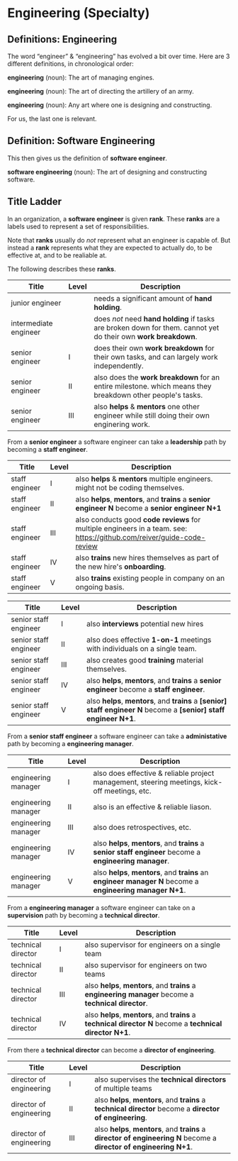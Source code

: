 # Engineering (Specialty)

## Definitions: Engineering

The word “engineer” & “engineering” has evolved a bit over time.
Here are 3 different definitions, in chronological order:

**engineering** (noun): The art of managing engines.

**engineering** (noun): The art of directing the artillery of an army.

**engineering** (noun): Any art where one is designing and constructing.

For us, the last one is relevant.

## Definition: Software Engineering

This then gives us the definition of **software engineer**.

**software engineering** (noun): The art of designing and constructing software.

## Title Ladder

In an organization, a **software engineer** is given **rank**.
These **ranks** are a labels used to represent a set of responsibilities.

Note that **ranks** usually do _not_ represent what an engineer is capable of.
But instead a **rank** represents what they are expected to actually do, to be effective at, and to be realiable at.

The following describes these **ranks**.


| Title                 | Level | Description                                                                                                     |
|-----------------------|-------|-----------------------------------------------------------------------------------------------------------------|
| junior engineer       |       | needs a significant amount of **hand holding**.                                                                 |
| intermediate engineer |       | does _not_ need **hand holding** if tasks are broken down for them. cannot yet do their own **work breakdown**. |
| senior engineer       | Ⅰ     | does their own **work breakdown** for their own tasks, and can largely work independently.                      |
| senior engineer       | Ⅱ     |  also does the **work breakdown** for an entire milestone. which means they breakdown other people's tasks.     |
| senior engineer       | Ⅲ     | also **helps** & **mentors** one other engineer while still doing their own enginering work.                    |

From a **senior engineer** a software engineer can take a **leadership** path by becoming a **staff engineer**.

| Title            | Level | Description                                                                                                             |
|------------------|-------|-------------------------------------------------------------------------------------------------------------------------|
| staff engineer   | Ⅰ | also **helps** & **mentors** multiple engineers. might not be coding themselves.                                       |
| staff engineer   | Ⅱ | also **helps**, **mentors**, and **trains** a **senior engineer N** become a **senior engineer N+1**                   |
| staff engineer   | Ⅲ | also conducts good **code reviews** for multiple engineers in a team. see: https://github.com/reiver/guide-code-review |
| staff engineer   | Ⅳ | also **trains** new hires themselves as part of the new hire's **onboarding**.                                         |
| staff engineer   | Ⅴ | also **trains** existing people in company on an ongoing basis.                                                        |

| Title                   | Level | Description                                                                                                |
|-------------------------|-------|------------------------------------------------------------------------------------------------------------|
| senior staff engineer   | Ⅰ    | also **interviews** potential new hires                                                                    |
| senior staff engineer   | Ⅱ    | also does effective **1-on-1** meetings with individuals on a single team.                                 |
| senior staff engineer   | Ⅲ    | also creates good **training** material themselves.                                                        |
| senior staff engineer   | Ⅳ    | also **helps**, **mentors**, and **trains** a **senior engineer** become a **staff engineer**.             |
| senior staff engineer   | Ⅴ    | also **helps**, **mentors**, and **trains** a **[senior] staff engineer N** become a **[senior] staff engineer N+1**. |

From a **senior staff engineer** a software engineer can take a **administative** path by becoming a **engineering manager**.

| Title                 | Level | Description                                                                                                     |
|-----------------------|-------|-----------------------------------------------------------------------------------------------------------------|
| engineering manager   | Ⅰ     | also does effective & reliable project management, steering meetings, kick-off meetings, etc.                  |
| engineering manager   | Ⅱ     | also is an effective & reliable liason.                                                                        |
| engineering manager   | Ⅲ     | also does retrospectives, etc.                                                                                 |
| engineering manager   | Ⅳ     | also **helps**, **mentors**, and **trains** a **senior staff engineer** become a **engineering manager**.      |
| engineering manager   | Ⅴ     | also **helps**, **mentors**, and **trains** an **engineer manager N** become a **engineering manager N+1**.    |


From a **engineering manager** a software engineer can take on a **supervision** path by becoming a **technical director**.

| Title                 | Level | Description                                                                                               |
|-----------------------|-------|-----------------------------------------------------------------------------------------------------------|
| technical director    | Ⅰ    | also supervisor for engineers on a single team                                                             |
| technical director    | Ⅱ    | also supervisor for engineers on two teams                                                                 |
| technical director    | Ⅲ    | also **helps**, **mentors**, and **trains** a **engineering manager** become a **technical director**.     |
| technical director    | Ⅳ    | also **helps**, **mentors**, and **trains** a **technical director N** become a **technical director N+1**.    |


From there a **technical director** can become a **director of engineering**.

| Title                     | Level | Description                                                                                                         |
|---------------------------|-------|---------------------------------------------------------------------------------------------------------------------|
| director of engineering   | Ⅰ     | also supervises the **technical directors** of multiple teams                                                      |
| director of engineering   | Ⅱ     | also **helps**, **mentors**, and **trains** a **technical director** become a **director of engineering**.         |
| director of engineering   | Ⅲ     | also **helps**, **mentors**, and **trains** a **director of engineering N** become a **director of engineering N+1**. |

